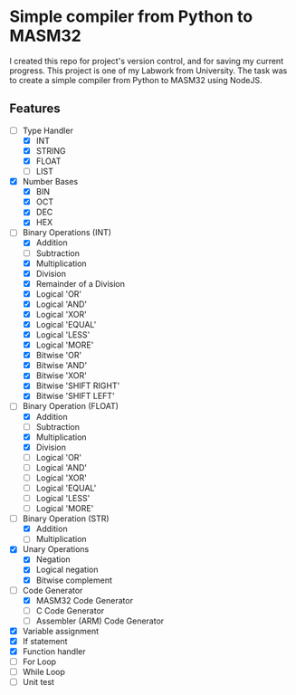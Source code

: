 # Simple compiler from Python to MASM32

I created this repo for project's version control, and for saving my current progress. This project is one of my Labwork from University. The task was to create a simple compiler from Python to MASM32 using NodeJS.

## Features

- [ ] Type Handler
  - [x] INT
  - [x] STRING
  - [x] FLOAT
  - [ ] LIST
- [x] Number Bases
  - [x] BIN
  - [x] OCT
  - [x] DEC
  - [x] HEX
- [ ] Binary Operations (INT)
  - [x] Addition
  - [ ] Subtraction
  - [x] Multiplication
  - [x] Division
  - [x] Remainder of a Division
  - [x] Logical 'OR'
  - [x] Logical 'AND'
  - [x] Logical 'XOR'
  - [x] Logical 'EQUAL'
  - [x] Logical 'LESS'
  - [x] Logical 'MORE'
  - [x] Bitwise 'OR'
  - [x] Bitwise 'AND'
  - [x] Bitwise 'XOR'
  - [x] Bitwise 'SHIFT RIGHT'
  - [x] Bitwise 'SHIFT LEFT'
- [ ] Binary Operation (FLOAT)
  - [x] Addition
  - [ ] Subtraction
  - [x] Multiplication
  - [x] Division
  - [ ] Logical 'OR'
  - [ ] Logical 'AND'
  - [ ] Logical 'XOR'
  - [ ] Logical 'EQUAL'
  - [ ] Logical 'LESS'
  - [ ] Logical 'MORE'
- [ ] Binary Operation (STR)
  - [x] Addition
  - [ ] Multiplication
- [x] Unary Operations
  - [x] Negation
  - [x] Logical negation
  - [x] Bitwise complement
- [ ] Code Generator
  - [x] MASM32 Code Generator
  - [ ] C Code Generator
  - [ ] Assembler (ARM) Code Generator
- [x] Variable assignment
- [x] If statement
- [x] Function handler
- [ ] For Loop
- [ ] While Loop
- [ ] Unit test
